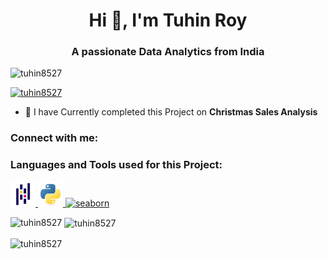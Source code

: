 <h1 align="center">Hi 👋, I'm Tuhin Roy</h1>
<h3 align="center">A passionate Data Analytics from India</h3>

<p align="left"> <img src="https://komarev.com/ghpvc/?username=tuhin8527&label=Profile%20views&color=0e75b6&style=flat" alt="tuhin8527" /> </p>

<p align="left"> <a href="https://github.com/ryo-ma/github-profile-trophy"><img src="https://github-profile-trophy.vercel.app/?username=tuhin8527" alt="tuhin8527" /></a> </p>

- 🔭 I have Currently completed this Project on **Christmas Sales Analysis**

<h3 align="left">Connect with me:</h3>
<p align="left">
</p>

<h3 align="left">Languages and Tools used for this Project:</h3>
<p align="left"> <a href="https://pandas.pydata.org/" target="_blank" rel="noreferrer"> <img src="https://raw.githubusercontent.com/devicons/devicon/2ae2a900d2f041da66e950e4d48052658d850630/icons/pandas/pandas-original.svg" alt="pandas" width="40" height="40"/> </a> <a href="https://www.python.org" target="_blank" rel="noreferrer"> <img src="https://raw.githubusercontent.com/devicons/devicon/master/icons/python/python-original.svg" alt="python" width="40" height="40"/> </a> <a href="https://seaborn.pydata.org/" target="_blank" rel="noreferrer"> <img src="https://seaborn.pydata.org/_images/logo-mark-lightbg.svg" alt="seaborn" width="40" height="40"/> </a> </p>

<p><img align="left" src="https://github-readme-stats.vercel.app/api/top-langs?username=tuhin8527&show_icons=true&locale=en&layout=compact" alt="tuhin8527" /></p>

<p>&nbsp;<img align="center" src="https://github-readme-stats.vercel.app/api?username=tuhin8527&show_icons=true&locale=en" alt="tuhin8527" /></p>

<p><img align="center" src="https://github-readme-streak-stats.herokuapp.com/?user=tuhin8527&" alt="tuhin8527" /></p>
